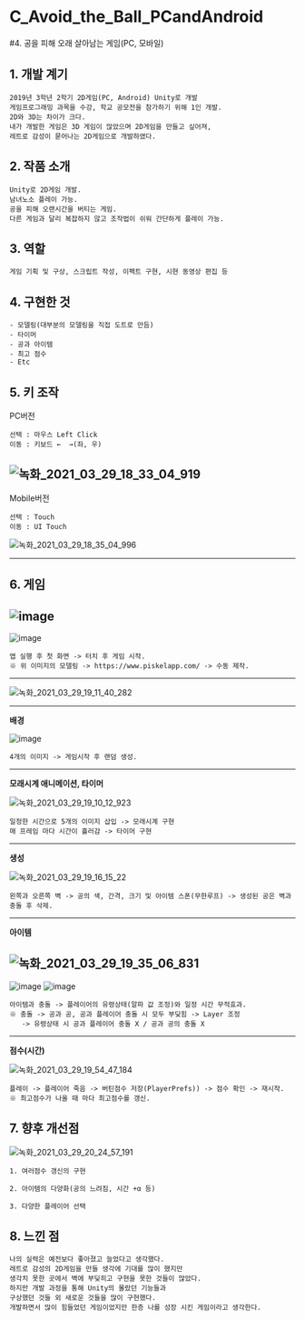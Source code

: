 # C_Avoid_the_Ball_PCandAndroid
#4. 공을 피해 오래 살아남는 게임(PC, 모바일)

## 1. 개발 계기

```
2019년 3학년 2학기 2D게임(PC, Android) Unity로 개발
게임프로그래밍 과목을 수강, 학교 공모전을 참가하기 위해 1인 개발.
2D와 3D는 차이가 크다. 
내가 개발한 게임은 3D 게임이 많았으며 2D게임을 만들고 싶어져,
레트로 감성이 묻어나는 2D게임으로 개발하였다.
```

## 2. 작품 소개

```
Unity로 2D게임 개발.
남녀노소 플레이 가능.
공을 피해 오랜시간을 버티는 게임.
다른 게임과 달리 복잡하지 않고 조작법이 쉬워 간단하게 플레이 가능.
```

## 3. 역할

```
게임 기획 및 구상, 스크립트 작성, 이펙트 구현, 시현 동영상 편집 등
```

## 4. 구현한 것

```
- 모델링(대부분의 모델링을 직접 도트로 만듬)
- 타이머
- 공과 아이템
- 최고 점수
- Etc
```

## 5. 키 조작

PC버전

```
선택 : 마우스 Left Click 
이동 : 키보드 ←  →(좌, 우)
```
![녹화_2021_03_29_18_33_04_919](https://user-images.githubusercontent.com/81169838/112817343-4a9db400-90bd-11eb-9132-ff82ec328d34.gif)
--------------------------------------------------------------------------------------------------------------------------------------------------------------------------------
Mobile버전
```
선택 : Touch 
이동 : UI Touch
```
![녹화_2021_03_29_18_35_04_996](https://user-images.githubusercontent.com/81169838/112817555-88024180-90bd-11eb-989e-72d0b47995bb.gif)

--------------------------------------------------------------------------------------------------------------------------------------------------------------------------------

## 6. 게임

![image](https://user-images.githubusercontent.com/81169838/112818442-7ec5a480-90be-11eb-9006-3696b46cb91e.png)
--------------------------------------------------------------------------------------------------------------------------------------------------------------------------------
![image](https://user-images.githubusercontent.com/81169838/112819565-acf7b400-90bf-11eb-9f5d-73099e8ca2b3.png)

```
앱 실행 후 첫 화면 -> 터치 후 게임 시작.
※ 위 이미지의 모델링 -> https://www.piskelapp.com/ -> 수동 제작.
```

--------------------------------------------------------------------------------------------------------------------------------------------------------------------------------

![녹화_2021_03_29_19_11_40_282](https://user-images.githubusercontent.com/81169838/112822264-afa7d880-90c2-11eb-94ca-367b78983ffa.gif)

--------------------------------------------------------------------------------------------------------------------------------------------------------------------------------

**배경**

![image](https://user-images.githubusercontent.com/81169838/112820544-a7e73480-90c0-11eb-9a45-25374de0edb0.png)

```
4개의 이미지 -> 게임시작 후 랜덤 생성.
```

--------------------------------------------------------------------------------------------------------------------------------------------------------------------------------

**모래시계 애니메이션, 타이머**

![녹화_2021_03_29_19_10_12_923](https://user-images.githubusercontent.com/81169838/112822099-73747800-90c2-11eb-9782-7678a8be340a.gif)

```
일정한 시간으로 5개의 이미지 삽입 -> 모래시계 구현
매 프레임 마다 시간이 흘러감 -> 타이머 구현
```

--------------------------------------------------------------------------------------------------------------------------------------------------------------------------------

**생성**

![녹화_2021_03_29_19_16_15_22](https://user-images.githubusercontent.com/81169838/112822778-555b4780-90c3-11eb-8eb3-f50f08bf2318.gif)

```
왼쪽과 오른쪽 벽 -> 공의 색, 간격, 크기 및 아이템 스폰(무한루프) -> 생성된 공은 벽과 충돌 후 삭제.
```

--------------------------------------------------------------------------------------------------------------------------------------------------------------------------------

**아이템**

![녹화_2021_03_29_19_35_06_831](https://user-images.githubusercontent.com/81169838/112824812-f3e8a800-90c5-11eb-98d1-92db82340881.gif)
--------------------------------------------------------------------------------------------------------------------------------------------------------------------------------
![image](https://user-images.githubusercontent.com/81169838/112829568-44630400-90cc-11eb-83a8-8c7a8abd9511.png)
![image](https://user-images.githubusercontent.com/81169838/112828612-e71a8300-90ca-11eb-9f10-2fa4559082f2.png)


```
아이템과 충돌 -> 플레이어의 유령상태(알파 값 조정)와 일정 시간 무적효과.
※ 충돌 -> 공과 공, 공과 플레이어 충돌 시 모두 부딪힘 -> Layer 조정 
   -> 유령상태 시 공과 플레이어 충돌 X / 공과 공의 충돌 X  
```

--------------------------------------------------------------------------------------------------------------------------------------------------------------------------------

**점수(시간)**

![녹화_2021_03_29_19_54_47_184](https://user-images.githubusercontent.com/81169838/112827022-be918980-90c8-11eb-8d29-ed9e0819c3d6.gif)

```
플레이 -> 플레이어 죽음 -> 버틴점수 저장(PlayerPrefs)) -> 점수 확인 -> 재시작.
※ 최고점수가 나올 때 마다 최고점수를 갱신.
```

## 7. 향후 개선점

![녹화_2021_03_29_20_24_57_191](https://user-images.githubusercontent.com/81169838/112829984-dff47480-90cc-11eb-8fb5-659f8a9cb026.gif)

```
1. 여러점수 갱신의 구현

2. 아이템의 다양화(공의 느려짐, 시간 +α 등)

3. 다양한 플레이어 선택
```

## 8. 느낀 점

```
나의 실력은 예전보다 좋아졌고 늘었다고 생각했다.
레트로 감성의 2D게임을 만들 생각에 기대를 많이 했지만
생각치 못한 곳에서 벽에 부딪히고 구현을 못한 것들이 많았다.
하지만 개발 과정을 통해 Unity의 몰랐던 기능들과
구상했던 것들 외 새로운 것들을 많이 구현했다.
개발하면서 많이 힘들었던 게임이었지만 한층 나를 성장 시킨 게임이라고 생각한다.
```
